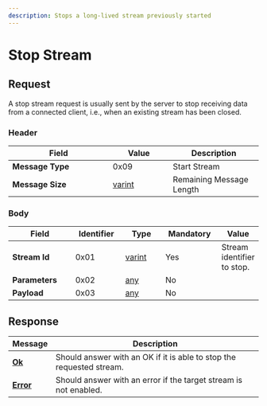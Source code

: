 ```yaml
---
description: Stops a long-lived stream previously started
---
```


# Stop Stream

## Request

A stop stream request is usually sent by the server to stop receiving data from a connected client, i.e., when an existing stream has been closed.

### Header

<table><thead><tr><th width="186.33333333333331">Field</th><th width="105">Value</th><th>Description</th></tr></thead><tbody><tr><td><strong>Message Type</strong></td><td>0x09</td><td>Start Stream</td></tr><tr><td><strong>Message Size</strong></td><td><a href="../../definitions.md#varint">varint</a></td><td>Remaining Message Length</td></tr></tbody></table>

### Body

<table><thead><tr><th width="153">Field</th><th width="112">Identifier</th><th width="109">Type</th><th width="120">Mandatory</th><th>Value</th></tr></thead><tbody><tr><td><strong>Stream Id</strong></td><td>0x01</td><td><a href="../../definitions.md#varint">varint</a></td><td>Yes</td><td>Stream identifier to stop.</td></tr><tr><td><strong>Parameters</strong></td><td>0x02</td><td><a href="../../definitions.md#any">any</a></td><td>No</td><td></td></tr><tr><td><strong>Payload</strong></td><td>0x03</td><td><a href="../../definitions.md#any">any</a></td><td>No</td><td></td></tr></tbody></table>



## Response

| Message                  | Description                                                          |
| ------------------------ | -------------------------------------------------------------------- |
| [**Ok**](../ok.md)       | Should answer with an OK if it is able to stop the requested stream. |
| [**Error**](../error.md) | Should answer with an error if the target stream is not enabled.     |
